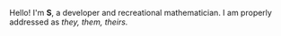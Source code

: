 Hello! I'm **S**, a developer and recreational mathematician. I am properly addressed as *they, them, theirs.*
